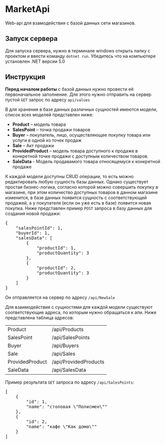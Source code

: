 # MarketApi
<p>Web-api для взамодействия с базой данных сети магазинов.</p>
<h2>Запуск сервера</h2>
<p>Для запуска сервера, нужно в терминале windows открыть папку с проектом и ввести команду <code>dotnet run</code>.
Убедитесь что на компьютере установлен .NET версии 5.0</p>
<h2>Инструкция</h2>
<p><b>Перед началом работы</b> с базой данных нужно провести её первоначальное заполнение. Для этого нужно отправить на сервер пустой <code>GET</code> запрос по адресу <code>api/values</code></p>
<p>В для хранения в базе данных различных сущностей имеются модели, список всех моделей представлен ниже:</p>
<ul>
  <li><b>Product</b> – модель товара</li>
  <li><b>SalesPoint</b> – точка продажи товаров</li>
  <li><b>Buyer</b> – покупатель, лицо, осуществляющее покупку товара или услуги в одной из
точек продаж</li>
  <li><b>Sale</b> – Акт продажи</li>
  <li><b>ProvidedProduct</b> – модель товара доступного к продаже
в конкретной точке продажи с доступным количеством товаров.</li>
  <li><b>SaleData</b> - Модель продавамого товара относящемуся к конкретной продаже</li>
</ul>
<p>К каждой модели доступны CRUD операции, то есть можно редактировать любую сущность базы данных.
Однако существует простая бизнес-логика, согласно которой можно совершить покупку в магазине, при этом количество доступных товаров в данном магазине изменится,
в базе данных появится сущность с соответствующей продажей, а у покупателя (если он уже есть в базе) появится новая покупка.
Ниже представлен пример <code>POST</code> запроса в базу данных для создания новой продажи:</p>
<pre>
{
    "salesPointId": 1,
    "buyerId": 1,
    "salesData": [
        {
            "productId": 1,
            "productQuantity": 3
        },
        {
            "productId": 2,
            "productQuantity": 3
        }
    ]
}
</pre>
<p>Он отправляется на сервер по адресу <code>/api/NewSale</code></p>
<p>Для взаимодействия с сущностями для каждой модели существуют соответствующие адреса, по которым нужно обращаться к апи.
Ниже представлена таблица адресов:</p>
<table>
  <tr>
    <td>Product</td><td>/api/Products</td>
  </tr>
  <tr>
    <td>SalesPoint</td><td>/api/SalesPoints</td>
  </tr>
  <tr>
    <td>Buyer</td><td>/api/Buyers</td>
  </tr>
  <tr>
    <td>Sale</td><td>/api/Sales</td>
  </tr>
  <tr>
    <td>ProvidedProduct</td><td>/api/ProvidedProducts</td>
  </tr>
  <tr>
    <td>SaleData</td><td>/api/SalesData</td>
  </tr>
</table>
<p>Пример результата <code>GET</code> запроса по адресу <code>/api/SalesPoints</code>:</p>
<pre>
[
    {
        "id": 1,
        "name": "столовая \"Полисмен\""
    },
    {
        "id": 2,
        "name": "кафе \"Как дома\""
    }
]
</pre>
